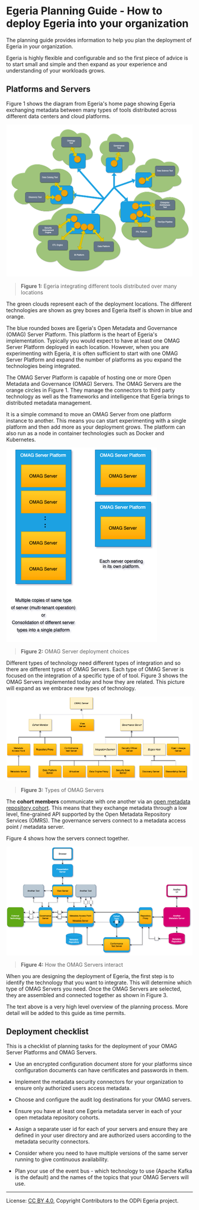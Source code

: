 <!-- SPDX-License-Identifier: CC-BY-4.0 -->
<!-- Copyright Contributors to the ODPi Egeria project 2020. -->

# Egeria Planning Guide - How to deploy Egeria into your organization

The planning guide provides information to help you plan the deployment of Egeria
in your organization.

Egeria is highly flexible and configurable and so the first
piece of advice is to start small and simple and then expand as your experience
and understanding of your workloads grows.

## Platforms and Servers

Figure 1 shows the diagram from Egeria's home page showing Egeria exchanging metadata
between many types of tools distributed across different data centers and cloud
platforms.

![Figure 1](../images/egeria-distributed-operation.png#pagewidth)
> **Figure 1:** Egeria integrating different tools distributed over many locations

The green clouds represent each of the deployment locations.
The different technologies
are shown as grey boxes and Egeria itself is shown in blue and orange.

The blue rounded boxes are Egeria's Open Metadata and Governance (OMAG) Server Platform.
This platform is the heart of Egeria's implementation.  Typically you would expect to
have at least one OMAG Server Platform deployed in each location.  However,
when you are experimenting with Egeria, it is often sufficient to start with one
OMAG Server Platform and expand the number of platforms
as you expand the technologies being integrated.

The OMAG Server Platform is capable of hosting
one or more Open Metadata and Governance (OMAG) Servers.  The OMAG Servers are the orange
circles in Figure 1.  They manage the connectors to third party technology as well as the
frameworks and intelligence that Egeria brings to distributed metadata management.

It is a simple command to move an OMAG Server from one platform instance to another.
This means you can start experimenting with a single platform and then add more as
your deployment grows.  The platform can also run as a node in container technologies
such as Docker and Kubernetes.

![Figure 2](../../../open-metadata-implementation/admin-services/docs/concepts/omag-server-deployment-choices.png)
> **Figure 2:** OMAG Server deployment choices

Different types of technology need different types of integration and so there are different
types of OMAG Servers.
Each type of OMAG Server is focused on the integration of a specific type of
of tool.
Figure 3 shows the OMAG Servers implemented today and how they are related.
This picture will expand as we embrace new types of technology.

![Figure 3](../../../open-metadata-implementation/admin-services/docs/concepts/types-of-omag-servers.png)
> **Figure 3:** Types of OMAG Servers

The **cohort members** communicate with one another
via an [open metadata repository cohort](../../../open-metadata-implementation/repository-services/docs/open-metadata-repository-cohort.md).
This means that they exchange metadata through a low level, fine-grained
API supported by the Open Metadata Repository Services (OMRS).
The governance servers connect to a metadata access point / metadata server.

Figure 4 shows how the servers connect together.

![Figure 4](../../../open-metadata-implementation/admin-services/docs/concepts/omag-server-ecosystem.png)
> **Figure 4:** How the OMAG Servers interact

When you are designing the deployment of Egeria, the first step is to identify the technology
that you want to integrate.  This will determine which type of OMAG Servers you need.
Once the OMAG Servers are selected, they are assembled and connected together as shown in Figure 3.

The text above is a very high level overview of the planning process.
More detail will be added to this guide as time permits.


## Deployment checklist

This is a checklist of planning tasks for the deployment of your OMAG Server Platforms
and OMAG Servers.

* Use an encrypted configuration document store for your platforms since
  configuration documents can have certificates and passwords in them.

* Implement the metadata security connectors for your organization to
  ensure only authorized users access metadata.
  
* Choose and configure the audit log destinations for your OMAG servers.

* Ensure you have at least one Egeria metadata server in each of your
  open metadata repository cohorts.
  
* Assign a separate user id for each of your servers and ensure they are
  defined in your user directory and are authorized users according to the
  metadata security connectors.
  
* Consider where you need to have multiple versions of the same server running to give continuous
  availability.
  
* Plan your use of the event bus - which technology to use (Apache Kafka is the default)
  and the names of the topics that your OMAG Servers will use.


----
License: [CC BY 4.0](https://creativecommons.org/licenses/by/4.0/),
Copyright Contributors to the ODPi Egeria project.